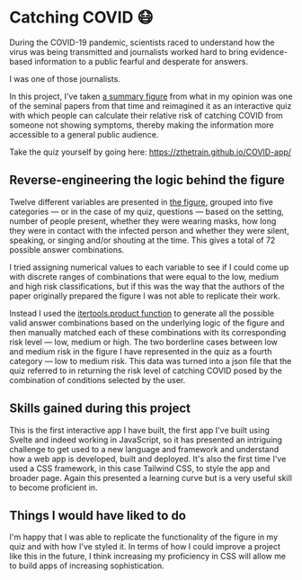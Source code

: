 # Catching COVID 😷

During the COVID-19 pandemic, scientists raced to understand how the virus was being transmitted and journalists worked hard to bring evidence-based information to a public fearful and desperate for answers. 

I was one of those journalists.

In this project, I've taken [a summary figure](https://www.bmj.com/content/370/bmj.m3223#F3) from what in my opinion was one of the seminal papers from that time and reimagined it as an interactive quiz with which people can calculate their relative risk of catching COVID from someone not showing symptoms, thereby making the information more accessible to a general public audience.

Take the quiz yourself by going here: https://zthetrain.github.io/COVID-app/

## Reverse-engineering the logic behind the figure

Twelve different variables are presented in [the figure](https://www.bmj.com/content/370/bmj.m3223#F3), grouped into five categories — or in the case of my quiz, questions — based on the setting, number of people present, whether they were wearing masks, how long they were in contact with the infected person and whether they were silent, speaking, or singing and/or shouting at the time. This gives a total of 72 possible answer combinations. 

I tried assigning numerical values to each variable to see if I could come up with discrete ranges of combinations that were equal to the low, medium and high risk classifications, but if this was the way that the authors of the paper originally prepared the figure I was not able to replicate their work.

Instead I used the [itertools.product function](https://docs.python.org/3/library/itertools.html#itertools.product) to generate all the possible valid answer combinations based on the underlying logic of the figure and then manually matched each of these combinations with its corresponding risk level — low, medium or high. The two borderline cases between low and medium risk in the figure I have represented in the quiz as a fourth category — low to medium risk. This data was turned into a json file that the quiz referred to in returning the risk level of catching COVID posed by the combination of conditions selected by the user.

## Skills gained during this project

This is the first interactive app I have built, the first app I've built using Svelte and indeed working in JavaScript, so it has presented an intriguing challenge to get used to a new language and framework and understand how a web app is developed, built and deployed. It's also the first time I've used a CSS framework, in this case Tailwind CSS, to style the app and broader page. Again this presented a learning curve but is a very useful skill to become proficient in.

## Things I would have liked to do

I'm happy that I was able to replicate the functionality of the figure in my quiz and with how I've styled it. In terms of how I could improve a project like this in the future, I think increasing my proficiency in CSS will allow me to build apps of increasing sophistication.

